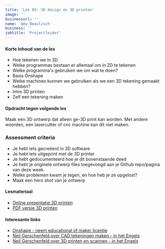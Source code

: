 ```yaml
---
title: 'Les 03: 3D design en 3D printen'
image: ''
businessurl: ''
name: 'Amy Beaulisch'
business: ''
jobtitle: 'Projectleider'
---
```

>
#### Korte inhoud van de les
- Hoe tekenen we in 3D
- Welke programmas bestaan er allemaal om in 2D te tekenen
- Welke programma's gebruiken we om wat te doen?
- Basis Onshape
- Welke machines kunnen we gebruiken als we een 3D tekening gemaakt hebben? 
- Intro 3D printen
- Zelf een tekening maken


#### Opdracht tegen volgende les
Maak een 3D ontwerp dat alleen ge-3D print kan worden. Met andere woorden, een lasercutter of cnc machine kan dit niet maken.  

### Assessment criteria
- Je hebt iets gecreëerd in 3D software
- Je hebt iets uitgeprint met de 3D printer
- Je hebt gedocumenteerd hoe je dit bovenstaande deed
- Je hebt je originele ontwerp files toegevoegd aan je Github repo/pagina van deze week. 
- Welke problemen kwam je tegen, en hoe heb je ze opgelost?
- Maak een hero shot van je ontwerp

#### Lesmateriaal
- [Online presentatie 3D printen](https://docs.google.com/presentation/d/1geJ5pt8x2Ixr92vdlTNvmfNwMBf-fqgj8UhBZq9kXcY/edit?usp=sharing)
- [PDF versie 3D printen]({{site.baseurl}}/assets/images/Lesson3/3D4A_CC.pdf)


#### Interesante links 
- [Onshape - neem educational of maker licentie](https://www.onshape.com/sign-up)  
- [Neil Gerschenfeld over CAD tekeningen maken - in het Engels](https://vimeo.com/389847907)
- [Neil Gerschenfeld over 3D printen en scannen - in het Engels](https://vimeo.com/394033225)
